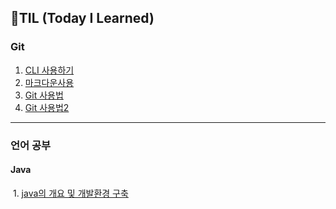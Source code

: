 ## 🌱TIL (Today I Learned)

### Git

1. [CLI 사용하기](./startcamp/CLI.md)
2. [마크다운사용](./startcamp/마크다운(Markdown).md)
3. [Git 사용법](./startcamp/git.md)
3. [Git 사용법2](./startcamp/git2.md)

---

### 언어 공부

#### 	Java

​		1. [java의 개요 및 개발환경 구축](./startcamp/Java.md)

